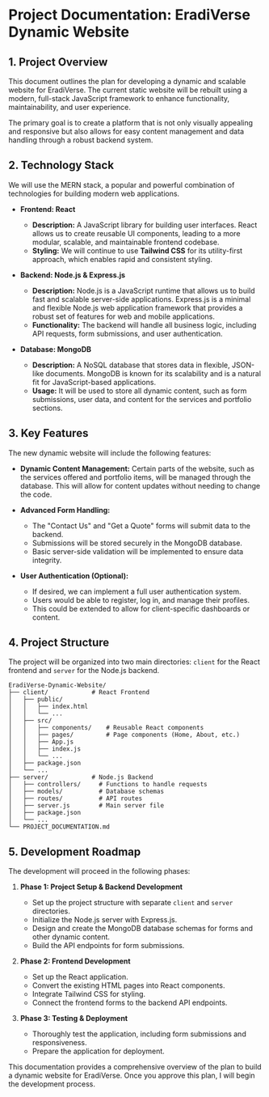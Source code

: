 
# Project Documentation: EradiVerse Dynamic Website

## 1. Project Overview

This document outlines the plan for developing a dynamic and scalable website for EradiVerse. The current static website will be rebuilt using a modern, full-stack JavaScript framework to enhance functionality, maintainability, and user experience.

The primary goal is to create a platform that is not only visually appealing and responsive but also allows for easy content management and data handling through a robust backend system.

## 2. Technology Stack

We will use the MERN stack, a popular and powerful combination of technologies for building modern web applications.

*   **Frontend: React**
    *   **Description:** A JavaScript library for building user interfaces. React allows us to create reusable UI components, leading to a more modular, scalable, and maintainable frontend codebase.
    *   **Styling:** We will continue to use **Tailwind CSS** for its utility-first approach, which enables rapid and consistent styling.

*   **Backend: Node.js & Express.js**
    *   **Description:** Node.js is a JavaScript runtime that allows us to build fast and scalable server-side applications. Express.js is a minimal and flexible Node.js web application framework that provides a robust set of features for web and mobile applications.
    *   **Functionality:** The backend will handle all business logic, including API requests, form submissions, and user authentication.

*   **Database: MongoDB**
    *   **Description:** A NoSQL database that stores data in flexible, JSON-like documents. MongoDB is known for its scalability and is a natural fit for JavaScript-based applications.
    *   **Usage:** It will be used to store all dynamic content, such as form submissions, user data, and content for the services and portfolio sections.

## 3. Key Features

The new dynamic website will include the following features:

*   **Dynamic Content Management:** Certain parts of the website, such as the services offered and portfolio items, will be managed through the database. This will allow for content updates without needing to change the code.

*   **Advanced Form Handling:**
    *   The "Contact Us" and "Get a Quote" forms will submit data to the backend.
    *   Submissions will be stored securely in the MongoDB database.
    *   Basic server-side validation will be implemented to ensure data integrity.

*   **User Authentication (Optional):**
    *   If desired, we can implement a full user authentication system.
    *   Users would be able to register, log in, and manage their profiles.
    *   This could be extended to allow for client-specific dashboards or content.

## 4. Project Structure

The project will be organized into two main directories: `client` for the React frontend and `server` for the Node.js backend.

```
EradiVerse-Dynamic-Website/
├── client/            # React Frontend
│   ├── public/
│   │   ├── index.html
│   │   └── ...
│   ├── src/
│   │   ├── components/    # Reusable React components
│   │   ├── pages/         # Page components (Home, About, etc.)
│   │   ├── App.js
│   │   ├── index.js
│   │   └── ...
│   ├── package.json
│   └── ...
├── server/            # Node.js Backend
│   ├── controllers/     # Functions to handle requests
│   ├── models/          # Database schemas
│   ├── routes/          # API routes
│   ├── server.js        # Main server file
│   ├── package.json
│   └── ...
└── PROJECT_DOCUMENTATION.md
```

## 5. Development Roadmap

The development will proceed in the following phases:

1.  **Phase 1: Project Setup & Backend Development**
    *   Set up the project structure with separate `client` and `server` directories.
    *   Initialize the Node.js server with Express.js.
    *   Design and create the MongoDB database schemas for forms and other dynamic content.
    *   Build the API endpoints for form submissions.

2.  **Phase 2: Frontend Development**
    *   Set up the React application.
    *   Convert the existing HTML pages into React components.
    *   Integrate Tailwind CSS for styling.
    *   Connect the frontend forms to the backend API endpoints.

3.  **Phase 3: Testing & Deployment**
    *   Thoroughly test the application, including form submissions and responsiveness.
    *   Prepare the application for deployment.

This documentation provides a comprehensive overview of the plan to build a dynamic website for EradiVerse. Once you approve this plan, I will begin the development process.
